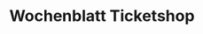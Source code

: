 ---
title: "Wochenblatt Ticketshop"
url: /neumarkt-in-der-oberpfalz/wochenblatt-ticketshop/
shop: Tickets
---
